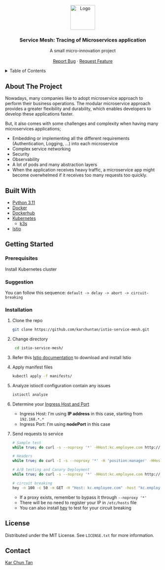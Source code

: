 <div align="center">
  <a href="https://github.com/karchuntan/service-mesh-istio">
    <img src="https://cdn1.iconfinder.com/data/icons/navigation-line-4/64/navigation-14-512.png" alt="Logo" width="80" height="80">
  </a>

  <h3 align="center">Service Mesh: Tracing of Microservices application</h3>

  <p align="center">
    A small micro-innovation project
    <br /><br />
    <a href="https://github.com/karchuntan/istio-service-mesh/issues">Report Bug</a>
    ·
    <a href="https://github.com/karchuntan/istio-service-mesh/issues">Request Feature</a>
  </p>
</div>


<!-- TABLE OF CONTENTS -->
<details>
  <summary>Table of Contents</summary>
  <ol>
    <li>
      <a href="#about-the-project">About The Project</a>
      <ul>
        <li><a href="#built-with">Built With</a></li>
      </ul>
    </li>
    <li>
      <a href="#getting-started">Getting Started</a>
      <ul>
        <li><a href="#prerequisites">Prerequisites</a></li>
        <li><a href="#suggestion">Suggestion</a></li>
        <li><a href="#installation">Installation</a></li>
      </ul>
    </li>
    <li><a href="#license">License</a></li>
    <li><a href="#contact">Contact</a></li>
  </ol>
</details>


<!-- ABOUT THE PROJECT -->
## About The Project

Nowadays, many companies like to adopt microservice approach to perform their business operations. The modular microservice approach provides a greater flexibility and durability, which enables developers to develop these applications faster.

But, it also comes with some challenges and complexity when having many microservices applications;

- Embedding or implementing all the different requirements (Authentication, Logging, …) into each microservice
- Complex service networking
- Security
- Observability
- A lot of pods and many abstraction layers
- When the application receives heavy traffic, a microservice app might become overwhelmed if it receives too many requests too quickly.


<!-- BUILT WITH -->
## Built With

* [Python 3.11](https://www.python.org/)
* [Docker](https://www.docker.com/)
* [Dockerhub](https://hub.docker.com/)
* [Kubernetes](https://kubernetes.io/)
  * [k3s](https://k3s.io/)
* [Istio](https://istio.io/)


<!-- GETTING STARTED -->
## Getting Started

### Prerequisites

Install Kubernetes cluster

### Suggestion

You can follow this sequence: `default -> delay -> abort -> circuit-breaking`

### Installation

1. Clone the repo
   ```sh
   git clone https://github.com/karchuntan/istio-service-mesh.git
   ```

2. Change directory
   ```sh
    cd istio-service-mesh/
   ```

3. Refer this [Istio documentation](https://istio.io/latest/docs/setup/getting-started/) to download and install Istio

4. Apply manifest files
   ```sh
   kubectl apply -f manifests/
   ```

5. Analyze istioctl configuration contain any issues
   ```sh
   istioctl analyze
   ```

6. Determine your [Ingress Host and Port](https://istio.io/latest/docs/setup/getting-started/#determining-the-ingress-ip-and-ports)
   - Ingress Host: I'm using **IP address** in this case, starting from `192.168.*.*`
   - Ingress Port: I'm using **nodePort** in this case

7. Send requests to service
   ```bash
   # Sample test
   while true; do curl -s --noproxy '*' -HHost:kc.employee.com http://192.168.122.69:30282; sleep 1; done

   # Headers
   while true; do curl -I -s --noproxy '*' -H 'position:manager' -HHost:kc.employee.com http://192.168.122.69:30282; sleep 1; done

   # A/B testing and Canary Deployment
   while true; do curl -s --noproxy '*' -HHost:kc.employee.com http://192.168.122.69:30282 | grep 'opacity-75 text-' | head -n1; sleep 1; done

   # circuit breaking
   hey -n 100 -c 50 -m GET -H "Host: kc.employee.com" -host "kc.employee.com" http://192.168.122.69:30282/home
   ```
    - If a proxy exists, remember to bypass it through `--noproxy '*'`
    - There will be no need to register your IP in `/etc/hosts` file
    - You can also install [hey](https://github.com/rakyll/hey) to test for your circuit breaking


<!-- LICENSE -->
## License

Distributed under the MIT License. See `LICENSE.txt` for more information.


<!-- CONTACT -->
## Contact

[Kar Chun Tan](karchuntan.1999@gmail.com)
